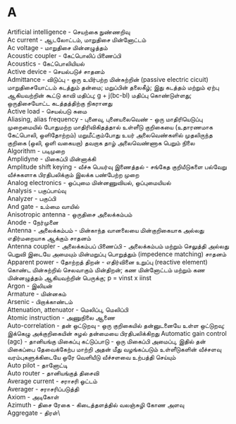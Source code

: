 # A
Artificial intelligence - செயற்கை நுண்ணறிவு\
Ac current - ஆடலோட்டம், மாறுதிசை மின்னோட்டம்\
Ac voltage - மாறுதிசை மின்னழுத்தம்\
Acoustic coupler - கேட்பொலிப் பிணைப்பி\
Acoustics - கேட்பொலியியல்\
Active device - செயல்படுச் சாதனம்\
Admittance - விடுப்பு - ஒரு உயிர்பற்ற மின்சுற்றின் (passive electric cicuit) மாறுதிசையோட்டம் கடத்தும் தன்மை; மறுப்பின் தலைகீழ்; இது கடத்தம் மற்றும் ஏற்பு ஆகியவற்றின் கூட்டு காவி மதிப்பு; g + j(bc-bl) மதிப்பு கொண்டுள்ளது; ஒருதிசையோட்ட கடத்தத்திற்கு நிகரானது\
Active load - செயல்படு சுமை\
Aliasing, alias frequency - புனைவு, புனையலைவெண் - ஒரு மாதிரியெடுப்பு முறைமையில் போதுமற்ற மாதிரிவிகிதத்தால் உள்ளீடு குறிகையை (உதாரணமாக கேட்பொலி, ஒளிதோற்றம்) மறுமீட்கும்போது உயர் அலைவெண்களில் முதலிருந்த குறிகை (ஒலி, ஒளி வகையறா) தவறாக தாழ் அலைவெண்ணாக பெறும் நிலை\
Algorithm - படிமுறை\
Amplidyne - மிகைப்பி மின்னாக்கி\
Amplitude shift keying - வீச்சு பெயர்வு இணைத்தல் - சங்கேத குறியீடுகளை பல்வேறு வீச்சுகளாக பிரதிபலிக்கும் இலக்க பண்பேற்ற முறை\
Analog electronics - ஒப்புமை மின்னணுவியல், ஒப்புமையியல்\
Analysis - பகுப்பாய்வு\
Analyzer - பகுப்பி\
And gate - உம்மை வாயில்\
Anisotropic antenna - ஒருதிசை அலைக்கம்பம்\
Anode - நேர்முனை\
Antenna - அலைக்கம்பம் - மின்காந்த வானலையை மின்குறிகையாக அல்லது எதிர்மறையாக ஆக்கும் சாதனம்\
Antenna coupler - அலைக்கம்பப் பிணைப்பி - அலைக்கம்பம் மற்றும் செலுத்தி அல்லது பெறுவி இடையே அமையும் மின்மறுப்பு பொறுத்தும் (impedence matching) சாதனம்\
Apparent power - தோற்றத் திறன் - எதிர்வினை உறுப்பு (reactive element) கொண்ட மின்சுற்றில் செலவாகும் மின்திறன்; கண மின்னோட்டம் மற்றும் கண மின்னழுத்தம் ஆகியவற்றின் பெருக்கு; p = vinst x iinst\
Argon - இலியன்\
Armature - மின்னகம்\
Arsenic - பிறாக்காண்டம்\
Attenuation, attenuator - மெலிப்பு, மெலிப்பி\
Atomic instruction - அணுநிலை ஆணை\
Auto-correlation - தன் ஒட்டுறவு - ஒரு குறிகையில் தன்னுடனையே உள்ள ஒட்டுறவு; இக்கெழு அக்குறிகையின் சுழல் தன்மையை பிரதிபலிக்கிறது
Automatic gain control (agc) - தானியங்கு மிகைப்பு கட்டுப்பாடு - ஒரு மிகைப்பி அமைப்பு, இதில் தன் மிகைப்பை தேவைக்கேற்ப மாற்றி அதன் மீது வழங்கப்படும் உள்ளீடுகளின் வீச்சளவு வரம்புகளுக்கிடையே ஒரே வெளியீடு வீச்சளவை உற்பத்தி செய்யும்\
Auto pilot - தானோட்டி\
Auto router - தானியங்குத் திசைவி\
Average current - சராசரி ஓட்டம்\
Averager - சராசரிப்படுத்தி\
Axiom - அடிகோள்\
Azimuth - திசை ரேகை - கிடைத்தளத்தில் வலஞ்சுழி கோண அளவு\
Aggregate - திரள்\